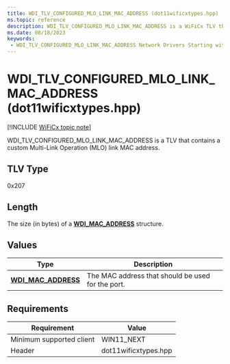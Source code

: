 ```yaml
---
title: WDI_TLV_CONFIGURED_MLO_LINK_MAC_ADDRESS (dot11wificxtypes.hpp)
ms.topic: reference
description: WDI_TLV_CONFIGURED_MLO_LINK_MAC_ADDRESS is a WiFiCx TLV that contains a custom MLO link MAC address.
ms.date: 08/18/2023
keywords:
 - WDI_TLV_CONFIGURED_MLO_LINK_MAC_ADDRESS Network Drivers Starting with Windows Vista
---
```


# WDI_TLV_CONFIGURED_MLO_LINK_MAC_ADDRESS (dot11wificxtypes.hpp)

[!INCLUDE [WiFiCx topic note](../includes/wificx-version-warning.md)]


WDI_TLV_CONFIGURED_MLO_LINK_MAC_ADDRESS is a TLV that contains a custom Multi-Link Operation (MLO) link MAC address.

## TLV Type

0x207

## Length


The size (in bytes) of a [**WDI\_MAC\_ADDRESS**](/windows-hardware/drivers/ddi/dot11wificxintf/ns-dot11wificxintf-wdi_mac_address) structure.

## Values


| Type                                              | Description                                       |
|---------------------------------------------------|---------------------------------------------------|
| [**WDI\_MAC\_ADDRESS**](/windows-hardware/drivers/ddi/dot11wificxintf/ns-dot11wificxintf-wdi_mac_address) | The MAC address that should be used for the port. |

 

## Requirements

|Requirement|Value|
|--- |--- |
|Minimum supported client|WIN11_NEXT|
|Header|dot11wificxtypes.hpp|

 

 

